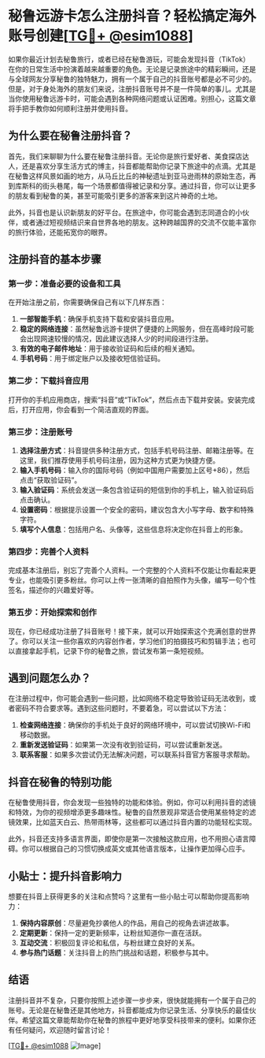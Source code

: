 # 秘鲁远游卡怎么注册抖音？轻松搞定海外账号创建[[TG💪+ @esim1088](https://t.me/s/esim1088)]

如果你最近计划去秘鲁旅行，或者已经在秘鲁游玩，可能会发现抖音（TikTok）在你的日常生活中扮演着越来越重要的角色。无论是记录旅途中的精彩瞬间，还是与全球网友分享秘鲁的独特魅力，拥有一个属于自己的抖音账号都是必不可少的。但是，对于身处海外的朋友们来说，注册抖音账号并不是一件简单的事儿。尤其是当你使用秘鲁远游卡时，可能会遇到各种网络问题或认证困难。别担心，这篇文章将手把手教你如何顺利注册并使用抖音。

## 为什么要在秘鲁注册抖音？

首先，我们来聊聊为什么要在秘鲁注册抖音。无论你是旅行爱好者、美食探店达人，还是喜欢分享生活方式的博主，抖音都能帮助你记录下旅途中的点滴。尤其是在秘鲁这样风景如画的地方，从马丘比丘的神秘遗址到亚马逊雨林的原始生态，再到库斯科的街头巷尾，每一个场景都值得被记录和分享。通过抖音，你可以让更多的朋友看到秘鲁的美，甚至可能吸引更多的游客来到这片神奇的土地。

此外，抖音也是认识新朋友的好平台。在旅途中，你可能会遇到志同道合的小伙伴，或者通过短视频结识来自世界各地的朋友。这种跨越国界的交流不仅能丰富你的旅行体验，还能拓宽你的眼界。

## 注册抖音的基本步骤

### 第一步：准备必要的设备和工具

在开始注册之前，你需要确保自己有以下几样东西：

1. **一部智能手机**：确保手机支持下载和安装抖音应用。
2. **稳定的网络连接**：虽然秘鲁远游卡提供了便捷的上网服务，但在高峰时段可能会出现网速较慢的情况，因此建议选择人少的时间段进行注册。
3. **有效的电子邮件地址**：用于接收验证码和后续的相关通知。
4. **手机号码**：用于绑定账户以及接收短信验证码。

### 第二步：下载抖音应用

打开你的手机应用商店，搜索“抖音”或“TikTok”，然后点击下载并安装。安装完成后，打开应用，你会看到一个简洁直观的界面。

### 第三步：注册账号

1. **选择注册方式**：抖音提供多种注册方式，包括手机号码注册、邮箱注册等。在这里，我们推荐使用手机号码注册，因为这种方式更为快捷方便。
2. **输入手机号码**：输入你的国际号码（例如中国用户需要加上区号+86），然后点击“获取验证码”。
3. **输入验证码**：系统会发送一条包含验证码的短信到你的手机上，输入验证码后点击确认。
4. **设置密码**：根据提示设置一个安全的密码，建议包含大小写字母、数字和特殊字符。
5. **填写个人信息**：包括用户名、头像等，这些信息将决定你在抖音上的形象。

### 第四步：完善个人资料

完成基本注册后，别忘了完善个人资料。一个完整的个人资料不仅能让你看起来更专业，也能吸引更多粉丝。你可以上传一张清晰的自拍照作为头像，编写一句个性签名，描述你的兴趣爱好等。

### 第五步：开始探索和创作

现在，你已经成功注册了抖音账号！接下来，就可以开始探索这个充满创意的世界了。你可以关注一些你喜欢的内容创作者，学习他们的拍摄技巧和剪辑手法；也可以直接拿起手机，记录下你的秘鲁之旅，尝试发布第一条短视频。

## 遇到问题怎么办？

在注册过程中，你可能会遇到一些问题，比如网络不稳定导致验证码无法收到，或者密码不符合要求等。遇到这些问题时，不要着急，可以尝试以下方法：

1. **检查网络连接**：确保你的手机处于良好的网络环境中，可以尝试切换Wi-Fi和移动数据。
2. **重新发送验证码**：如果第一次没有收到验证码，可以尝试重新发送。
3. **联系客服**：如果多次尝试仍无法解决问题，可以联系抖音官方客服寻求帮助。

## 抖音在秘鲁的特别功能

在秘鲁使用抖音，你会发现一些独特的功能和体验。例如，你可以利用抖音的滤镜和特效，为你的视频增添更多趣味性。秘鲁的自然景观非常适合使用某些特定的滤镜效果，比如蓝天白云、热带雨林等，这些都可以通过抖音内置的功能轻松实现。

此外，抖音还支持多语言界面，即使你是第一次接触这款应用，也不用担心语言障碍。你可以根据自己的习惯切换成英文或其他语言版本，让操作更加得心应手。

## 小贴士：提升抖音影响力

想要在抖音上获得更多的关注和点赞吗？这里有一些小贴士可以帮助你提高影响力：

1. **保持内容原创**：尽量避免抄袭他人的作品，用自己的视角去讲述故事。
2. **定期更新**：保持一定的更新频率，让粉丝知道你一直在活跃。
3. **互动交流**：积极回复评论和私信，与粉丝建立良好的关系。
4. **参与热门话题**：关注抖音上的热门挑战和话题，积极参与其中。

## 结语

注册抖音并不复杂，只要你按照上述步骤一步步来，很快就能拥有一个属于自己的账号。无论是在秘鲁还是其他地方，抖音都能成为你记录生活、分享快乐的最佳伙伴。希望这篇文章能帮助你在秘鲁的旅程中更好地享受科技带来的便利。如果你还有任何疑问，欢迎随时留言讨论！

[[TG💪+ @esim1088](https://t.me/s/esim1088) ![Image](https://i.postimg.cc/4NQfJmqS/Snipaste-2025-05-13-00-14-12.png)]